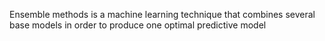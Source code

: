
Ensemble methods is a machine learning technique that combines several base models in order to produce one optimal predictive model


